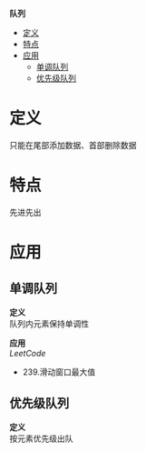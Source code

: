 **队列**
- [定义](#定义)
- [特点](#特点)
- [应用](#应用)
  - [单调队列](#单调队列)
  - [优先级队列](#优先级队列)
  
# 定义 #
只能在尾部添加数据、首部删除数据

# 特点 #
先进先出

# 应用 #
## 单调队列 ##
**定义**  
队列内元素保持单调性

**应用**  
*LeetCode*  
- 239.滑动窗口最大值
  
## 优先级队列 ##
**定义**  
按元素优先级出队